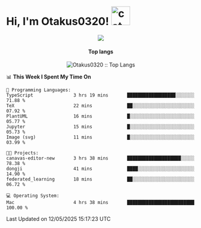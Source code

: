 <h1> Hi, I'm Otakus0320! <img src="https://media.giphy.com/media/mGcNjsfWAjY5AEZNw6/giphy.gif" width="50" alt="cat"></h1>

<p align="center"><a href="https://wakatime.com/@044d69d0-1253-4f60-96b6-5d19a0f9dde5"><img src="https://wakatime.com/badge/user/044d69d0-1253-4f60-96b6-5d19a0f9dde5.svg" /></a></p>

<h4 align="center">Top langs</h4>

<p align="center"><img src="https://github-readme-stats.vercel.app/api/top-langs/?username=Otakus0320&langs_count=10&theme=tokyonight&layout=compact&timestamp={{random_number}}" alt="Otakus0320 :: Top Langs" /></p>

<!--START_SECTION:waka-->
📊 **This Week I Spent My Time On** 

```text
💬 Programming Languages: 
TypeScript               3 hrs 19 mins       ██████████████████░░░░░░░   71.88 % 
TeX                      22 mins             ██░░░░░░░░░░░░░░░░░░░░░░░   07.92 % 
PlantUML                 16 mins             █░░░░░░░░░░░░░░░░░░░░░░░░   05.77 % 
Jupyter                  15 mins             █░░░░░░░░░░░░░░░░░░░░░░░░   05.73 % 
Image (svg)              11 mins             █░░░░░░░░░░░░░░░░░░░░░░░░   03.99 % 

🐱‍💻 Projects: 
canavas-editor-new       3 hrs 38 mins       ████████████████████░░░░░   78.38 % 
dongji                   41 mins             ████░░░░░░░░░░░░░░░░░░░░░   14.90 % 
federated_learning       18 mins             ██░░░░░░░░░░░░░░░░░░░░░░░   06.72 % 

💻 Operating System: 
Mac                      4 hrs 38 mins       █████████████████████████   100.00 % 
```


 Last Updated on 12/05/2025 15:17:23 UTC
<!--END_SECTION:waka-->
